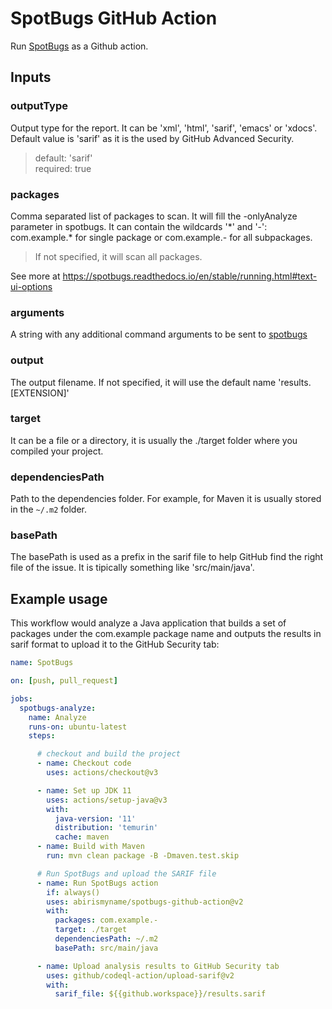 # SpotBugs GitHub Action

Run [SpotBugs](https://spotbugs.readthedocs.io/en/latest/) as a Github action.

## Inputs

### outputType

Output type for the report. It can be 'xml', 'html', 'sarif', 'emacs'
or 'xdocs'. Default value is 'sarif' as it is the used by GitHub Advanced
Security.

> default: 'sarif' <br/>
> required: true

### packages

Comma separated list of packages to scan. It will fill the 
-onlyAnalyze parameter in spotbugs. It can contain the wildcards '\*' and
'-': com.example.\* for single package or com.example.- for all
subpackages.

> If not specified, it will scan all packages.

See more at https://spotbugs.readthedocs.io/en/stable/running.html#text-ui-options

### arguments

A string with any additional command arguments to be sent to [spotbugs](https://spotbugs.readthedocs.io/en/stable/running.html#text-ui-options)

### output

The output filename. If not specified, it will use the default name 'results.[EXTENSION]'

### target

It can be a file or a directory, it is usually the ./target folder where you compiled your project.      

### dependenciesPath

Path to the dependencies folder. For example, for Maven it is usually stored
in the `~/.m2`  folder.

### basePath

The basePath is used as a prefix in the sarif file to help GitHub find the
right file of the issue. It is tipically something like 'src/main/java'.

## Example usage

This workflow would analyze a Java application that builds a set of
packages under the com.example package name and outputs the results in
sarif format to upload it to the GitHub Security tab:

```yaml
name: SpotBugs

on: [push, pull_request]

jobs:
  spotbugs-analyze:   
    name: Analyze
    runs-on: ubuntu-latest
    steps:      

      # checkout and build the project
      - name: Checkout code
        uses: actions/checkout@v3

      - name: Set up JDK 11
        uses: actions/setup-java@v3
        with:
          java-version: '11'
          distribution: 'temurin'
          cache: maven
      - name: Build with Maven
        run: mvn clean package -B -Dmaven.test.skip 

      # Run SpotBugs and upload the SARIF file
      - name: Run SpotBugs action
        if: always()
        uses: abirismyname/spotbugs-github-action@v2
        with:
          packages: com.example.-
          target: ./target
          dependenciesPath: ~/.m2
          basePath: src/main/java         

      - name: Upload analysis results to GitHub Security tab
        uses: github/codeql-action/upload-sarif@v2
        with:
          sarif_file: ${{github.workspace}}/results.sarif
```
